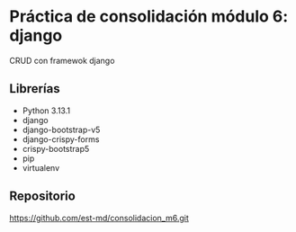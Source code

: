 # Práctica de consolidación módulo 6: django

CRUD con framewok django

## Librerías

* Python 3.13.1
* django
* django-bootstrap-v5 
* django-crispy-forms 
* crispy-bootstrap5
* pip
* virtualenv

## Repositorio

https://github.com/est-md/consolidacion_m6.git